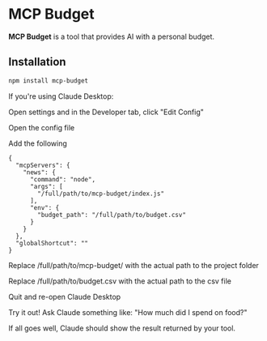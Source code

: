 # MCP Budget

**MCP Budget** is a tool that provides AI with a personal budget.

## Installation

```bash
npm install mcp-budget
```

If you're using Claude Desktop:

Open settings and in the Developer tab, click "Edit Config"

Open the config file

Add the following

```
{
  "mcpServers": {
    "news": {
      "command": "node",
      "args": [
        "/full/path/to/mcp-budget/index.js"
      ],
      "env": {
        "budget_path": "/full/path/to/budget.csv"
      }
    }
  },
  "globalShortcut": ""
}
```
Replace /full/path/to/mcp-budget/ with the actual path to the project folder

Replace /full/path/to/budget.csv with the actual path to the csv file

Quit and re-open Claude Desktop

Try it out! Ask Claude something like: "How much did I spend on food?"

If all goes well, Claude should show the result returned by your tool.

